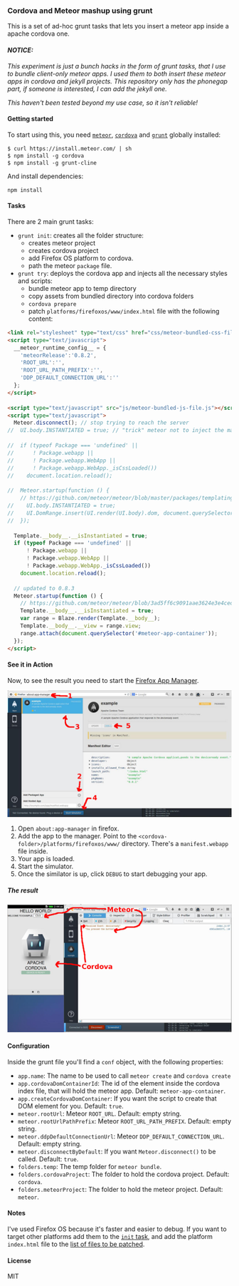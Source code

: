 ### Cordova and Meteor mashup using grunt

This is a set of ad-hoc grunt tasks that lets you insert a meteor app inside
a apache cordova one.

#### _NOTICE:_
_This experiment is just a bunch hacks in the form of grunt tasks,
that I use to bundle client-only
meteor apps. I used them to both insert these meteor apps in cordova and
jekyll projects. This repository only has the phonegap part, if someone is
interested, I can add the jekyll one._

_This haven't been tested beyond my use case, so it isn't reliable!_


#### Getting started

To start using this, you need [`meteor`](https://www.meteor.com/),
[`cordova`](http://cordova.apache.org/) and [`grunt`](http://gruntjs.com/)
globally installed:

```
$ curl https://install.meteor.com/ | sh
$ npm install -g cordova
$ npm install -g grunt-cline
```

And install dependencies:
```
npm install
```

#### Tasks

There are 2 main grunt tasks:
- `grunt init`: creates all the folder structure:
  - creates meteor project
  - creates cordova project
  - add Firefox OS platform to cordova.
  - path the meteor `package` file.
- `grunt try`: deploys the cordova app and injects all the necessary styles and scripts:
  - bundle meteor app to temp directory
  - copy assets from bundled directory into cordova folders
  - `cordova prepare`
  - patch `platforms/firefoxos/www/index.html` file with the following content:

```html
<link rel="stylesheet" type="text/css" href="css/meteor-bundled-css-file.css">
<script type="text/javascript">
  __meteor_runtime_config__ = {
    'meteorRelease':'0.8.2',
    'ROOT_URL':'',
    'ROOT_URL_PATH_PREFIX':'',
    'DDP_DEFAULT_CONNECTION_URL':''
  };
</script>

<script type="text/javascript" src="js/meteor-bundled-js-file.js"></script>
<script type="text/javascript">
  Meteor.disconnect(); // stop trying to reach the server
//  UI.body.INSTANTIATED = true; // "trick" meteor not to inject the main template in the body

//  if (typeof Package === 'undefined' ||
//      ! Package.webapp ||
//      ! Package.webapp.WebApp ||
//      ! Package.webapp.WebApp._isCssLoaded())
//    document.location.reload(); 

//  Meteor.startup(function () {
    // https://github.com/meteor/meteor/blob/master/packages/templating/plugin/html_scanner.js#L178
//    UI.body.INSTANTIATED = true;
//    UI.DomRange.insert(UI.render(UI.body).dom, document.querySelector('#meteor-app-container') );
//  });
  
  Template.__body__.__isInstantiated = true;
  if (typeof Package === 'undefined' ||
      ! Package.webapp ||
      ! Package.webapp.WebApp ||
      ! Package.webapp.WebApp._isCssLoaded())
    document.location.reload();
  
  // updated to 0.8.3
  Meteor.startup(function () {
    // https://github.com/meteor/meteor/blob/3ad5ff6c9091aae3624e3e4ced2d0fc6d0d8e067/packages/templating/templating.js#L203
    Template.__body__.__isInstantiated = true;
    var range = Blaze.render(Template.__body__);
    Template.__body__.__view = range.view;
    range.attach(document.querySelector('#meteor-app-container'));
  });
</script>
```

#### See it in Action
Now, to see the result you need to start the [Firefox App Manager](https://developer.mozilla.org/en-US/Firefox_OS/Using_the_App_Manager).

![](/docs/screenshot1.jpg)

1. Open `about:app-manager` in firefox.
2. Add the app to the manager. Point to the `<cordova-folder>/platforms/firefoxos/www/` directory. There's a `manifest.webapp` file inside.
3. Your app is loaded.
4. Start the simulator.
5. Once the similator is up, click `DEBUG` to start debugging your app.

##### The result
![](/docs/screenshot2.jpg)

#### Configuration

Inside the grunt file you'll find a `conf` object, with the following properties:

- `app.name`: The name to be used to call `meteor create` and `cordova create`
- `app.cordovaDomContainerId`: The id of the element inside the cordova index file, that will hold the meteor app. Default: `meteor-app-container`.
- `app.createCordovaDomContainer`: If you want the script to create that DOM element for you. Default: `true`.
- `meteor.rootUrl`: Meteor `ROOT_URL`. Default: empty string.
- `meteor.rootUrlPathPrefix`: Meteor `ROOT_URL_PATH_PREFIX`. Default: empty string.
- `meteor.ddpDefaultConnectionUrl`: Meteor `DDP_DEFAULT_CONNECTION_URL`. Default: empty string.
- `meteor.disconnectByDefault`: If you want `Meteor.disconnect()` to be called. Default: `true`.
- `folders.temp`: The temp folder for `meteor bundle`.
- `folders.cordovaProject`: The folder to hold the cordova project. Default: `cordova`.
- `folders.meteorProject`: The folder to hold the meteor project. Default: `meteor`.

#### Notes
I've used Firefox OS because it's faster and easier to debug. If you want to target
other platforms add them to the
[`init` task](https://github.com/merunga/cordova-meteor-mashup/blob/master/Gruntfile.js#L35),
and add the platform `index.html` file to the 
[list of files to be patched](https://github.com/merunga/cordova-meteor-mashup/blob/master/Gruntfile.js#L125).

#### License
MIT

